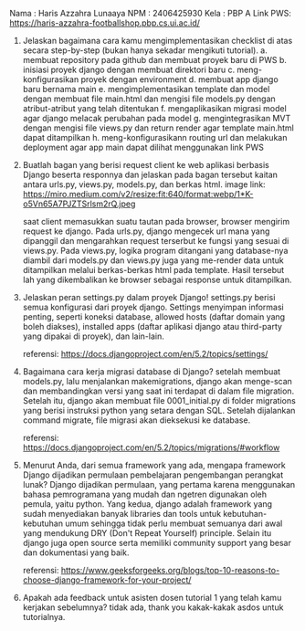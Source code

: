 Nama    : Haris Azzahra Lunaaya
NPM     : 2406425930
Kela    : PBP A
Link PWS: https://haris-azzahra-footballshop.pbp.cs.ui.ac.id/


1. Jelaskan bagaimana cara kamu mengimplementasikan checklist di atas secara step-by-step (bukan hanya sekadar mengikuti tutorial).
    a. membuat repository pada github dan membuat proyek baru di PWS
    b. inisiasi proyek django dengan membuat direktori baru
    c. meng-konfigurasikan proyek dengan environment
    d. membuat app django baru bernama main
    e. mengimplementasikan template dan model dengan membuat file main.html dan mengisi file models.py dengan atribut-atribut yang telah ditentukan
    f. mengaplikasikan migrasi model agar django melacak perubahan pada model
    g. mengintegrasikan MVT dengan mengisi file views.py dan return render agar template main.html dapat ditampilkan
    h. meng-konfigurasikann routing url dan melakukan deployment agar app main dapat dilihat menggunakan link PWS


2. Buatlah bagan yang berisi request client ke web aplikasi berbasis Django beserta responnya dan jelaskan pada bagan tersebut kaitan antara urls.py, views.py, models.py, dan berkas html.
    image link: https://miro.medium.com/v2/resize:fit:640/format:webp/1*K-o5Vn65A7PJZTSrlsm2rQ.jpeg

    saat client memasukkan suatu tautan pada browser, browser mengirim request ke django. Pada urls.py, django mengecek url mana yang dipanggil dan mengarahkan request terserbut ke fungsi yang sesuai di views.py. Pada views.py, logika program ditangani yang database-nya diambil dari models.py dan views.py juga yang me-render data untuk ditampilkan melalui berkas-berkas html pada template. Hasil tersebut lah yang dikembalikan ke browser sebagai response untuk ditampilkan.


3. Jelaskan peran settings.py dalam proyek Django!
    settings.py berisi semua konfigurasi dari proyek django. Settings menyimpan informasi penting, seperti koneksi database, allowed hosts (daftar domain yang boleh diakses), installed apps (daftar aplikasi django atau third-party yang dipakai di proyek), dan lain-lain.

    referensi: https://docs.djangoproject.com/en/5.2/topics/settings/

    
4. Bagaimana cara kerja migrasi database di Django?
    setelah membuat models.py, lalu menjalankan makemigrations, django akan menge-scan dan membandingkan versi yang saat ini terdapat di dalam file migration. Setelah itu, django akan membuat file 0001_initial.py di folder migrations yang berisi instruksi python yang setara dengan SQL. Setelah dijalankan command migrate, file migrasi akan dieksekusi ke database.

    referensi: https://docs.djangoproject.com/en/5.2/topics/migrations/#workflow
    
    
5. Menurut Anda, dari semua framework yang ada, mengapa framework Django dijadikan permulaan pembelajaran pengembangan perangkat lunak?
    Django dijadikan permulaan, yang pertama karena menggunakan bahasa pemrogramana yang mudah dan ngetren digunakan oleh pemula, yaitu python. Yang kedua, django adalah framework yang sudah menyediakan banyak libraries dan tools untuk kebutuhan-kebutuhan umum sehingga tidak perlu membuat semuanya dari awal yang mendukung DRY (Don't Repeat Yourself) principle. Selain itu django juga open source serta memiliki community support yang besar dan dokumentasi yang baik.

    referensi: https://www.geeksforgeeks.org/blogs/top-10-reasons-to-choose-django-framework-for-your-project/
    
    
6. Apakah ada feedback untuk asisten dosen tutorial 1 yang telah kamu kerjakan sebelumnya?
    tidak ada, thank you kakak-kakak asdos untuk tutorialnya.
